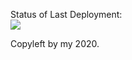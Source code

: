 

Status of Last Deployment:<br>
<img src="https://github.com/SynthesisOne/QnA/workflows/Rails_tests/badge.svg?branch=master"><br>


Copyleft by my 2020.
